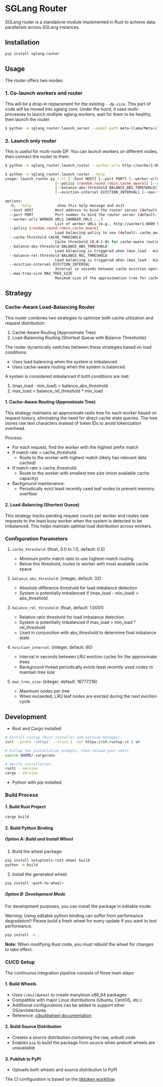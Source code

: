 # SGLang Router

SGLang router is a standalone module implemented in Rust to achieve data parallelism across SGLang instances.

## Installation

```bash
pip install sglang-router
```

## Usage
The router offers two modes:

### 1. Co-launch workers and router
This will be a drop-in replacement for the existing `--dp-size`. This part of code will be moved into sglang core.
Under the hood, it uses multi-processes to launch multiple sglang workers, wait for them to be healthy, then launch the router.

```bash
$ python -m sglang_router.launch_server --model-path meta-llama/Meta-Llama-3.1-8B-Instruct --dp-size 8
```

### 2. Launch only router
This is useful for multi-node DP. You can launch workers on different nodes, then connect the router to them.

```bash
$ python -m sglang_router.launch_router --worker-urls http://worker1:8000 http://worker2:8000

$ python -m sglang_router.launch_router --help
usage: launch_router.py [-h] [--host HOST] [--port PORT] [--worker-urls WORKER_URLS [WORKER_URLS ...]]
                       [--policy {random,round_robin,cache_aware}] [--cache-threshold CACHE_THRESHOLD]
                       [--balance-abs-threshold BALANCE_ABS_THRESHOLD] [--balance-rel-threshold BALANCE_REL_THRESHOLD]
                       [--eviction-interval EVICTION_INTERVAL] [--max-tree-size MAX_TREE_SIZE]

options:
  -h, --help            show this help message and exit
  --host HOST          Host address to bind the router server (default: 127.0.0.1)
  --port PORT          Port number to bind the router server (default: 30000)
  --worker-urls WORKER_URLS [WORKER_URLS ...]
                       List of worker URLs (e.g., http://worker1:8000 http://worker2:8000) (default: None)
  --policy {random,round_robin,cache_aware}
                       Load balancing policy to use (default: cache_aware)
  --cache-threshold CACHE_THRESHOLD
                       Cache threshold (0.0-1.0) for cache-aware routing (default: 0.5)
  --balance-abs-threshold BALANCE_ABS_THRESHOLD
                       Load balancing is triggered when (max_load - min_load) > abs_threshold AND max_load > min_load * rel_threshold (default: 32)
  --balance-rel-threshold BALANCE_REL_THRESHOLD
                       Load balancing is triggered when (max_load - min_load) > abs_threshold AND max_load > min_load * rel_threshold (default: 1.0001)
  --eviction-interval EVICTION_INTERVAL
                       Interval in seconds between cache eviction operations (default: 60)
  --max-tree-size MAX_TREE_SIZE
                       Maximum size of the approximation tree for cache-aware routing (default: 16777216)
```

## Strategy

### Cache-Aware Load-Balancing Router

This router combines two strategies to optimize both cache utilization and request distribution:

1. Cache-Aware Routing (Approximate Tree)
2. Load-Balancing Routing (Shortest Queue with Balance Thresholds)

The router dynamically switches between these strategies based on load conditions:
- Uses load balancing when the system is imbalanced
- Uses cache-aware routing when the system is balanced

A system is considered imbalanced if both conditions are met:
1. (max_load - min_load) > balance_abs_threshold
2. max_load > balance_rel_threshold * min_load

#### 1. Cache-Aware Routing (Approximate Tree)
This strategy maintains an approximate radix tree for each worker based on request history,
eliminating the need for direct cache state queries. The tree stores raw text characters
instead of token IDs to avoid tokenization overhead.

Process:
- For each request, find the worker with the highest prefix match
- If match rate > cache_threshold:
  - Route to the worker with highest match (likely has relevant data cached)
- If match rate ≤ cache_threshold:
  - Route to the worker with smallest tree size (most available cache capacity)
- Background maintenance:
  - Periodically evict least recently used leaf nodes to prevent memory overflow

#### 2. Load-Balancing (Shortest Queue)
This strategy tracks pending request counts per worker and routes new requests
to the least busy worker when the system is detected to be imbalanced. This helps
maintain optimal load distribution across workers.

### Configuration Parameters

1. `cache_threshold`: (float, 0.0 to 1.0, default: 0.5)
   - Minimum prefix match ratio to use highest-match routing
   - Below this threshold, routes to worker with most available cache space

2. `balance_abs_threshold`: (integer, default: 32)
   - Absolute difference threshold for load imbalance detection
   - System is potentially imbalanced if (max_load - min_load) > abs_threshold

3. `balance_rel_threshold`: (float, default: 1.0001)
   - Relative ratio threshold for load imbalance detection
   - System is potentially imbalanced if max_load > min_load * rel_threshold
   - Used in conjunction with abs_threshold to determine final imbalance state

4. `eviction_interval`: (integer, default: 60)
   - Interval in seconds between LRU eviction cycles for the approximate trees
   - Background thread periodically evicts least recently used nodes to maintain tree size

5. `max_tree_size`: (integer, default: 16777216)
   - Maximum nodes per tree
   - When exceeded, LRU leaf nodes are evicted during the next eviction cycle

## Development

- Rust and Cargo installed

```bash
# Install rustup (Rust installer and version manager)
curl --proto '=https' --tlsv1.2 -sSf https://sh.rustup.rs | sh

# Follow the installation prompts, then reload your shell
source $HOME/.cargo/env

# Verify installation
rustc --version
cargo --version
```

- Python with pip installed


### Build Process

#### 1. Build Rust Project

```bash
cargo build
```

#### 2. Build Python Binding

##### Option A: Build and Install Wheel
1. Build the wheel package:
```bash
pip install setuptools-rust wheel build
python -m build
```

2. Install the generated wheel:
```bash
pip install <path-to-wheel>
```

##### Option B: Development Mode

For development purposes, you can install the package in editable mode:

Warning: Using editable python binding can suffer from performance degradation!! Please build a fresh wheel for every update if you want to test performance.

```bash
pip install -e .
```

**Note:** When modifying Rust code, you must rebuild the wheel for changes to take effect.

### CI/CD Setup

The continuous integration pipeline consists of three main steps:

#### 1. Build Wheels
- Uses `cibuildwheel` to create manylinux x86_64 packages
- Compatible with major Linux distributions (Ubuntu, CentOS, etc.)
- Additional configurations can be added to support other OS/architectures
- Reference: [cibuildwheel documentation](https://cibuildwheel.pypa.io/en/stable/)

#### 2. Build Source Distribution
- Creates a source distribution containing the raw, unbuilt code
- Enables `pip` to build the package from source when prebuilt wheels are unavailable

#### 3. Publish to PyPI
- Uploads both wheels and source distribution to PyPI

The CI configuration is based on the [tiktoken workflow](https://github.com/openai/tiktoken/blob/63527649963def8c759b0f91f2eb69a40934e468/.github/workflows/build_wheels.yml#L1).
